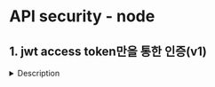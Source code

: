 # API security - node

## 1. jwt access token만을 통한 인증(v1)

<details>
<summary>Description</summary>
<div markdown="1">

- 로그인과 같은 1차 인증을 거친 후 라고 가정
- 이후 매 API 마다 token이 만료되지 않았는지(세션에 토큰이 존재하는지)를 확인하며 권한을 부여

### 과정

0. (if) token이 client 저장소에 없다면 서버에 getToken 요청 보냄
1. client -> server 요청 시마다 token을가지고 verify token middleware 거침
2. token이 만료됐다면 재발급 받기

#### 주의사항

- postman 으로 테스트 시 받은 토큰값을 header 속 key : Authorization 의 value값으로 넣어 보내야한다.

##### 결과

### /v1/getToken

![image](https://user-images.githubusercontent.com/63635886/133563400-dadd722f-66bd-48a3-b620-5f803268aa49.png)

### /v1/verifyToken

![image](https://user-images.githubusercontent.com/63635886/133563533-0ac42045-35d6-4f6c-bd16-9dfce18c9761.png)

</div>
</details>
